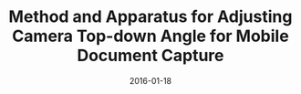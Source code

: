 ---
title: "Method and Apparatus for Adjusting Camera Top-down Angle for Mobile Document Capture"
date: 2016-01-18
type: patent
authors:
  - Jeongmin Oh
  - Woohyeok Choi
  - Uichin Lee
publisher: "South Korea Patent, 10-1588136"
abbrev:
volume:
issue:
pages:
doi:
url: 
---